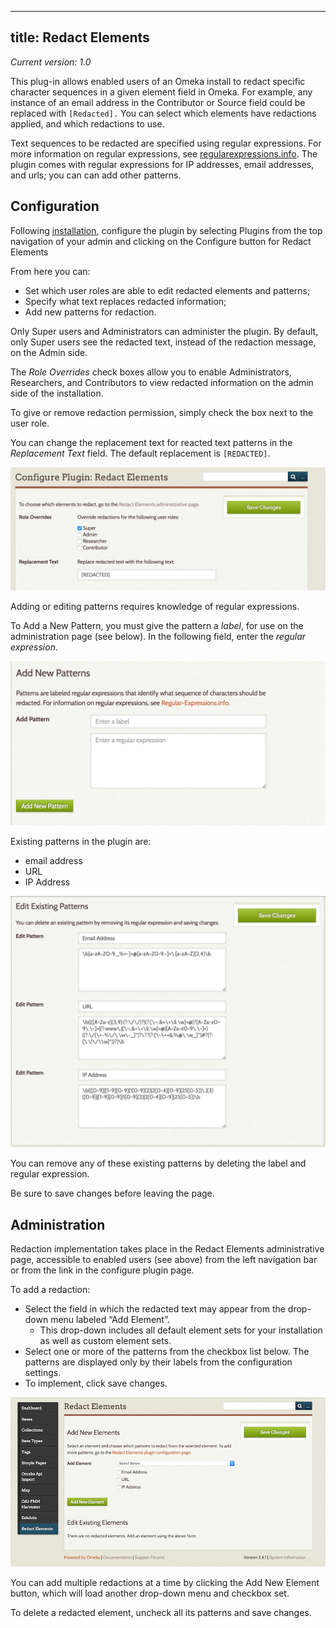 ---
title: Redact Elements
----
*Current version: 1.0*

This plug-in allows enabled users of an Omeka install to redact specific character sequences in a given element field in Omeka. For example, any instance of an email address in the Contributor or Source field could be replaced with `[Redacted].` You can select which elements have redactions applied, and which redactions to use.

Text sequences to be redacted are specified using regular expressions. For more information on regular expressions, see [regularexpressions.info](http://www.regular-expressions.info). The plugin comes with regular expressions for IP addresses, email addresses, and urls; you can can add other patterns.

Configuration
---------------------------------------------------

Following [installation](../Managing_Plugins.md#installing-a-plugin), configure the plugin by selecting Plugins from the top navigation of your admin and clicking on the Configure button for Redact Elements 

From here you can:

-   Set which user roles are able to edit redacted elements and patterns;
-   Specify what text replaces redacted information;
-   Add new patterns for redaction.

Only Super users and Administrators can administer the plugin. By default, only Super users see the redacted text, instead of the redaction message, on the Admin side. 

The *Role Overrides* check boxes allow you to enable Administrators, Researchers, and Contributors to view redacted information on the admin side of the installation.

To give or remove redaction permission, simply check the box next to the user role.

You can change the replacement text for reacted text patterns in the *Replacement Text* field. The default replacement is `[REDACTED]`.

![Screenshot of the Role Overrides and Replacement Text settings for Redact Elements](../doc_files/plugin_images/RedactElConfig1.png)

Adding or editing patterns requires knowledge of regular expressions. 

To Add a New Pattern, you must give the pattern a *label*, for use on the administration page (see below). In the following field, enter the *regular expression*. 

![Add a new pattern with fields for label and expression](../doc_files/plugin_images/RedactElNewP.png)

Existing patterns in the plugin are:
- email address
- URL
- IP Address

![Existing configurations](../doc_files/plugin_images/RedactElExisting.png)

You can remove any of these existing patterns by deleting the label and regular expression.

Be sure to save changes before leaving the page.

Administration
-------------------------------------------------------

Redaction implementation takes place in the Redact Elements
administrative page, accessible to enabled users (see above) from the left
navigation bar or from the link in the configure plugin page.

To add a redaction:

-   Select the field in which the redacted text may appear from the drop-down menu labeled “Add Element”.
    - This drop-down includes all default element sets for your installation as well as custom element sets.
-   Select one or more of the patterns from the checkbox list below.  The patterns are displayed only by their labels from the configuration settings.  
-   To implement, click save changes.

![Redact Elements admin page](../doc_files/plugin_images/RedactElNewEl.png)

You can add multiple redactions at a time by clicking the Add New Element button, which will load another drop-down menu and checkbox set.

To delete a redacted element, uncheck all its patterns and save changes.